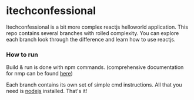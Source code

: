 # itechconfessional

Itechconfessional is a bit more complex reactjs helloworld application. This repo contains several branches with rolled complexity. You can explore each branch look through the difference and learn how to use reactjs.

### How to run

Build & run is done with npm commands. (comprehensive documentation for nmp can be found <a href="https://docs.npmjs.com/">here</a>)

Each branch contains its own set of simple cmd instructions. All that you need is [nodejs](https://nodejs.org/en/) installed. That's it!
